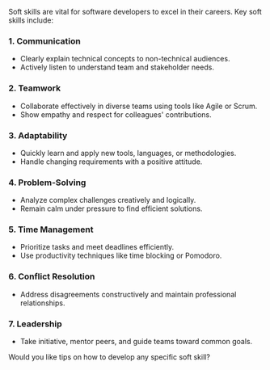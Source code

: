Soft skills are vital for software developers to excel in their careers. Key soft skills include:

### **1. Communication**
- Clearly explain technical concepts to non-technical audiences.
- Actively listen to understand team and stakeholder needs.

### **2. Teamwork**
- Collaborate effectively in diverse teams using tools like Agile or Scrum.
- Show empathy and respect for colleagues' contributions.

### **3. Adaptability**
- Quickly learn and apply new tools, languages, or methodologies.
- Handle changing requirements with a positive attitude.

### **4. Problem-Solving**
- Analyze complex challenges creatively and logically.
- Remain calm under pressure to find efficient solutions.

### **5. Time Management**
- Prioritize tasks and meet deadlines efficiently.
- Use productivity techniques like time blocking or Pomodoro.

### **6. Conflict Resolution**
- Address disagreements constructively and maintain professional relationships.

### **7. Leadership**
- Take initiative, mentor peers, and guide teams toward common goals.

Would you like tips on how to develop any specific soft skill?
